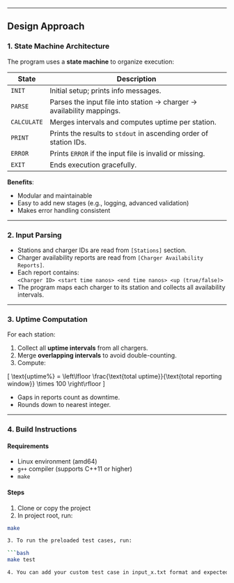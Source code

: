 
---

## Design Approach

### 1. State Machine Architecture

The program uses a **state machine** to organize execution:

| State        | Description                                                                 |
|--------------|-----------------------------------------------------------------------------|
| `INIT`       | Initial setup; prints info messages.                                        |
| `PARSE`      | Parses the input file into station → charger → availability mappings.       |
| `CALCULATE`  | Merges intervals and computes uptime per station.                           |
| `PRINT`      | Prints the results to `stdout` in ascending order of station IDs.           |
| `ERROR`      | Prints `ERROR` if the input file is invalid or missing.                     |
| `EXIT`       | Ends execution gracefully.                                                  |

**Benefits**:

- Modular and maintainable
- Easy to add new stages (e.g., logging, advanced validation)
- Makes error handling consistent

---

### 2. Input Parsing

- Stations and charger IDs are read from `[Stations]` section.
- Charger availability reports are read from `[Charger Availability Reports]`.
- Each report contains:  
  `<Charger ID> <start time nanos> <end time nanos> <up (true/false)>`
- The program maps each charger to its station and collects all availability intervals.

---

### 3. Uptime Computation

For each station:

1. Collect all **uptime intervals** from all chargers.
2. Merge **overlapping intervals** to avoid double-counting.
3. Compute:

\[
\text{uptime\%} = \left\lfloor \frac{\text{total uptime}}{\text{total reporting window}} \times 100 \right\rfloor
\]

- Gaps in reports count as downtime.
- Rounds down to nearest integer.

---

### 4. Build Instructions

#### Requirements

- Linux environment (amd64)
- `g++` compiler (supports C++11 or higher)
- `make`

#### Steps

1. Clone or copy the project
2. In project root, run:

```bash
make

3. To run the preloaded test cases, run:

```bash
make test

4. You can add your custom test case in input_x.txt format and expected output in input_x.out to verify custom test cases.